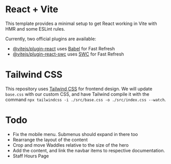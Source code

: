 # React + Vite

This template provides a minimal setup to get React working in Vite with HMR and some ESLint rules.

Currently, two official plugins are available:

- [@vitejs/plugin-react](https://github.com/vitejs/vite-plugin-react/blob/main/packages/plugin-react/README.md) uses [Babel](https://babeljs.io/) for Fast Refresh
- [@vitejs/plugin-react-swc](https://github.com/vitejs/vite-plugin-react-swc) uses [SWC](https://swc.rs/) for Fast Refresh

# Tailwind CSS

This repository uses [Tailwind CSS](https://tailwindcss.com/docs/) for frontend design. We will update `base.css` with our custom CSS, and have Tailwind compile it with the command
`npx tailwindcss -i ./src/base.css -o ./src/index.css --watch`.

# Todo
- Fix the mobile menu. Submenus should expand in there too
- Rearrange the layout of the content
- Crop and move Waddles relative to the size of the hero
- Add the content, and link the navbar items to respective documentation.
- Staff Hours Page